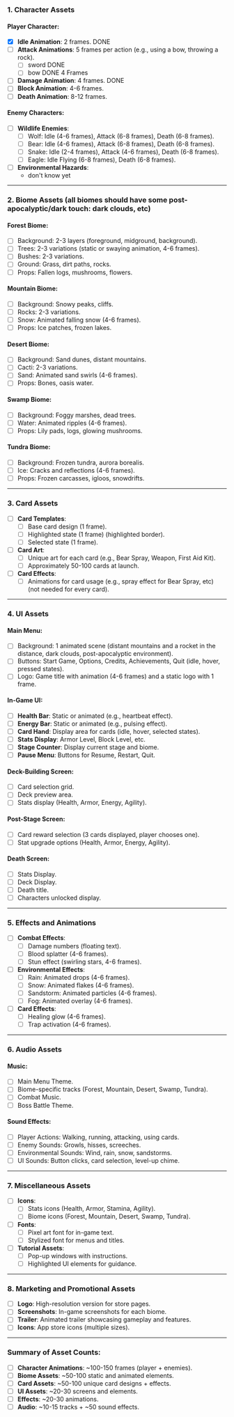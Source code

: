 ### **1. Character Assets**
#### **Player Character**:
- [x] **Idle Animation**: 2 frames. DONE
- [ ] **Attack Animations**: 5 frames per action (e.g., using a bow, throwing a rock).
  - [ ] sword DONE
  - [ ] bow DONE 4 Frames
- [ ] **Damage Animation**: 4 frames. DONE
- [ ] **Block Animation**: 4-6 frames.
- [ ] **Death Animation**: 8-12 frames.

#### **Enemy Characters**:
- [ ] **Wildlife Enemies**:
  - [ ] Wolf: Idle (4-6 frames), Attack (6-8 frames), Death (6-8 frames).  
  - [ ] Bear: Idle (4-6 frames), Attack (6-8 frames), Death (6-8 frames).
  - [ ] Snake: Idle (2-4 frames), Attack (4-6 frames), Death (6-8 frames).  
  - [ ] Eagle: Idle Flying (6-8 frames), Death (6-8 frames).
- [ ] **Environmental Hazards**:
  - don't know yet

---

### **2. Biome Assets (all biomes should have some post-apocalyptic/dark touch: dark clouds, etc)**
#### **Forest Biome**:
- [ ] Background: 2-3 layers (foreground, midground, background).  
- [ ] Trees: 2-3 variations (static or swaying animation, 4-6 frames).  
- [ ] Bushes: 2-3 variations.  
- [ ] Ground: Grass, dirt paths, rocks.  
- [ ] Props: Fallen logs, mushrooms, flowers.  

#### **Mountain Biome**:
- [ ] Background: Snowy peaks, cliffs.  
- [ ] Rocks: 2-3 variations.  
- [ ] Snow: Animated falling snow (4-6 frames).  
- [ ] Props: Ice patches, frozen lakes.  

#### **Desert Biome**:
- [ ] Background: Sand dunes, distant mountains.  
- [ ] Cacti: 2-3 variations.  
- [ ] Sand: Animated sand swirls (4-6 frames).  
- [ ] Props: Bones, oasis water.  

#### **Swamp Biome**:
- [ ] Background: Foggy marshes, dead trees.  
- [ ] Water: Animated ripples (4-6 frames).  
- [ ] Props: Lily pads, logs, glowing mushrooms.  

#### **Tundra Biome**:
- [ ] Background: Frozen tundra, aurora borealis.  
- [ ] Ice: Cracks and reflections (4-6 frames).  
- [ ] Props: Frozen carcasses, igloos, snowdrifts.  

---

### **3. Card Assets**
- [ ] **Card Templates**:  
  - [ ] Base card design (1 frame).  
  - [ ] Highlighted state (1 frame) (highlighted border).
  - [ ] Selected state (1 frame).  
- [ ] **Card Art**:  
  - [ ] Unique art for each card (e.g., Bear Spray, Weapon, First Aid Kit).
  - [ ] Approximately 50-100 cards at launch.  
- [ ] **Card Effects**:  
  - [ ] Animations for card usage (e.g., spray effect for Bear Spray, etc) (not needed for every card).  

---

### **4. UI Assets**
#### **Main Menu**:
- [ ] Background: 1 animated scene (distant mountains and a rocket in the distance, dark clouds, post-apocalyptic environment).
- [ ] Buttons: Start Game, Options, Credits, Achievements, Quit (idle, hover, pressed states).  
- [ ] Logo: Game title with animation (4-6 frames) and a static logo with 1 frame.  

#### **In-Game UI**:
- [ ] **Health Bar**: Static or animated (e.g., heartbeat effect).  
- [ ] **Energy Bar**: Static or animated (e.g., pulsing effect).  
- [ ] **Card Hand**: Display area for cards (idle, hover, selected states).  
- [ ] **Stats Display**: Armor Level, Block Level, etc.  
- [ ] **Stage Counter**: Display current stage and biome.  
- [ ] **Pause Menu**: Buttons for Resume, Restart, Quit.  

#### **Deck-Building Screen**:
- [ ] Card selection grid.  
- [ ] Deck preview area.  
- [ ] Stats display (Health, Armor, Energy, Agility).  

#### **Post-Stage Screen**:
- [ ] Card reward selection (3 cards displayed, player chooses one).  
- [ ] Stat upgrade options (Health, Armor, Energy, Agility).  

#### **Death Screen**:
- [ ] Stats Display.  
- [ ] Deck Display.
- [ ] Death title.
- [ ] Characters unlocked display.

---

### **5. Effects and Animations**
- [ ] **Combat Effects**:  
  - [ ] Damage numbers (floating text).  
  - [ ] Blood splatter (4-6 frames).  
  - [ ] Stun effect (swirling stars, 4-6 frames).  
- [ ] **Environmental Effects**:  
  - [ ] Rain: Animated drops (4-6 frames).  
  - [ ] Snow: Animated flakes (4-6 frames).  
  - [ ] Sandstorm: Animated particles (4-6 frames).  
  - [ ] Fog: Animated overlay (4-6 frames).  
- [ ] **Card Effects**:  
  - [ ] Healing glow (4-6 frames).  
  - [ ] Trap activation (4-6 frames).  

---

### **6. Audio Assets**
#### **Music**:
- [ ] Main Menu Theme.  
- [ ] Biome-specific tracks (Forest, Mountain, Desert, Swamp, Tundra).  
- [ ] Combat Music.  
- [ ] Boss Battle Theme.  

#### **Sound Effects**:
- [ ] Player Actions: Walking, running, attacking, using cards.  
- [ ] Enemy Sounds: Growls, hisses, screeches.  
- [ ] Environmental Sounds: Wind, rain, snow, sandstorms.  
- [ ] UI Sounds: Button clicks, card selection, level-up chime.  

---

### **7. Miscellaneous Assets**
- [ ] **Icons**:  
  - [ ] Stats icons (Health, Armor, Stamina, Agility).  
  - [ ] Biome icons (Forest, Mountain, Desert, Swamp, Tundra).  
- [ ] **Fonts**:  
  - [ ] Pixel art font for in-game text.  
  - [ ] Stylized font for menus and titles.  
- [ ] **Tutorial Assets**:  
  - [ ] Pop-up windows with instructions.  
  - [ ] Highlighted UI elements for guidance.  

---

### **8. Marketing and Promotional Assets**
- [ ] **Logo**: High-resolution version for store pages.  
- [ ] **Screenshots**: In-game screenshots for each biome.  
- [ ] **Trailer**: Animated trailer showcasing gameplay and features.  
- [ ] **Icons**: App store icons (multiple sizes).  

---

### **Summary of Asset Counts**:
- [ ] **Character Animations**: ~100-150 frames (player + enemies).  
- [ ] **Biome Assets**: ~50-100 static and animated elements.  
- [ ] **Card Assets**: ~50-100 unique card designs + effects.  
- [ ] **UI Assets**: ~20-30 screens and elements.  
- [ ] **Effects**: ~20-30 animations.  
- [ ] **Audio**: ~10-15 tracks + ~50 sound effects.  
